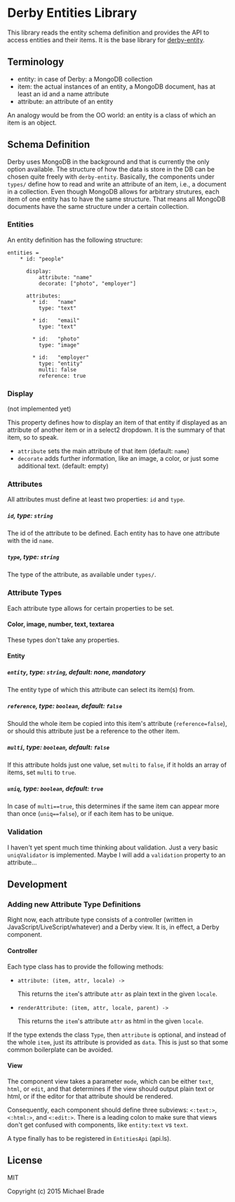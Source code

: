# Derby Entities Library

This library reads the entity schema definition and provides the API to access entities and their items.
It is the base library for [derby-entity](https://github.com/michael-brade/derby-entity).


## Terminology

* entity: in case of Derby: a MongoDB collection
* item: the actual instances of an entity, a MongoDB document, has at least an id and a name attribute
* attribute: an attribute of an entity

An analogy would be from the OO world: an entity is a class of which an item is an object.


## Schema Definition

Derby uses MongoDB in the background and that is currently the only option available. The structure of how
the data is store in the DB can be chosen quite freely with `derby-entity`. Basically, the components under
`types/` define how to read and write an attribute of an item, i.e., a document in a collection. Even though
MongoDB allows for arbitrary strutures, each item of one entity has to have the same structure. That means
all MongoDB documents have the same structure under a certain collection.


### Entities

An entity definition has the following structure:

```ls
entities =
    * id: "people"

      display:
          attribute: "name"
          decorate: ["photo", "employer"]

      attributes:
        * id:   "name"
          type: "text"

        * id:   "email"  
          type: "text"

        * id:   "photo"
          type: "image"

        * id:   "employer"
          type: "entity"
          multi: false
          reference: true
```

### Display

(not implemented yet)

This property defines how to display an item of that entity if displayed as an attribute
of another item or in a select2 dropdown. It is the summary of that item, so to speak.

* `attribute` sets the main attribute of that item (default: `name`)
* `decorate` adds further information, like an image, a color, or just some additional text.
  (default: empty)


### Attributes

All attributes must define at least two properties: `id` and `type`.


##### `id`, type: `string`

The id of the attribute to be defined. Each entity has to have one attribute with the id `name`.

##### `type`, type: `string`

The type of the attribute, as available under `types/`.


### Attribute Types

Each attribute type allows for certain properties to be set.

#### Color, image, number, text, textarea

These types don't take any properties.


#### Entity

##### `entity`, type: `string`, default: none, mandatory

The entity type of which this attribute can select its item(s) from.

##### `reference`, type: `boolean`, default: `false`

Should the whole item be copied into this item's attribute (`reference=false`), or should this attribute just be a reference to the other item.


##### `multi`, type: `boolean`, default: `false`

If this attribute holds just one value, set `multi` to `false`, if it holds an array of items, set
`multi` to `true`.

##### `uniq`, type: `boolean`, default: `true`

In case of `multi==true`, this determines if the same item can appear more than once (`uniq==false`), or
if each item has to be unique.


### Validation

I haven't yet spent much time thinking about validation. Just a very basic `uniqValidator` is implemented.
Maybe I will add a `validation` property to an attribute...


## Development

### Adding new Attribute Type Definitions

Right now, each attribute type consists of a controller (written in JavaScript/LiveScript/whatever) and a Derby view.
It is, in effect, a Derby component.


#### Controller

Each type class has to provide the following methods:

- `attribute: (item, attr, locale) ->`

    This returns the `item`'s attribute `attr` as plain text in the given `locale`.

- `renderAttribute: (item, attr, locale, parent) ->`

    This returns the `item`'s attribute `attr` as html in the given `locale`.

If the type extends the class `Type`, then `attribute` is optional, and instead of the whole `item`, just its attribute is provided as `data`. This is just so that some common boilerplate can be avoided.


#### View

The component view takes a parameter `mode`, which can be either `text`, `html`, or `edit`, and that determines
if the view should output plain text or html, or if the editor for that attribute should be rendered.

Consequently, each component should define three subviews: `<:text:>`, `<:html:>`, and `<:edit:>`. There is a leading
colon to make sure that views don't get confused with components, like `entity:text` vs `text`.

A type finally has to be registered in `EntitiesApi` (api.ls).


## License

MIT

Copyright (c) 2015 Michael Brade
